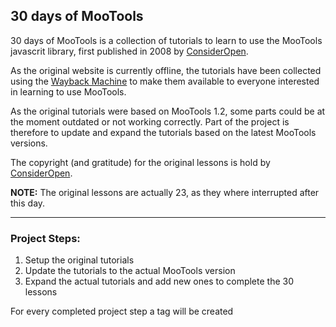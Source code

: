 ## 30 days of MooTools

30 days of MooTools is a collection of tutorials to learn to use the MooTools javascrit library, first published in 2008 by [ConsiderOpen](http://www.consideropen.com).
		
As the original website is currently offline, the tutorials have been collected using the [Wayback Machine](http://web.archive.org/web/20090212090700/http://www.consideropen.com/blog/tag/30-days-of-mootools) to make them available to everyone interested in learning to use MooTools.
		
As the original tutorials were based on MooTools 1.2, some parts could be at the moment outdated or not working correctly. Part of the project is therefore to update and expand the tutorials based on the latest MooTools versions.

The copyright (and gratitude) for the original lessons is hold by [ConsiderOpen](http://www.consideropen.com).

**NOTE:** The original lessons are actually 23, as they where interrupted after this day.

---

### Project Steps:
1. Setup the original tutorials
2. Update the tutorials to the actual MooTools version
3. Expand the actual tutorials and add new ones to complete the 30 lessons

For every completed project step a tag will be created
